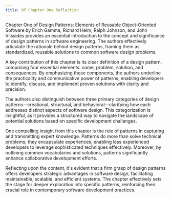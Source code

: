 ```yaml
---
title: DP Chapter One Reflection
---
```


Chapter One of Design Patterns: Elements of Reusable Object-Oriented Software by Erich Gamma, Richard Helm, Ralph Johnson, and John Vlissides provides an essential introduction to the concept and significance of design patterns in software engineering. The authors effectively articulate the rationale behind design patterns, framing them as standardized, reusable solutions to common software design problems.

A key contribution of this chapter is its clear definition of a design pattern, comprising four essential elements: name, problem, solution, and consequences. By emphasizing these components, the authors underline the practicality and communicative power of patterns, enabling developers to identify, discuss, and implement proven solutions with clarity and precision.

The authors also distinguish between three primary categories of design patterns—creational, structural, and behavioral—clarifying how each addresses distinct aspects of software design. This categorization is insightful, as it provides a structured way to navigate the landscape of potential solutions based on specific development challenges.

One compelling insight from this chapter is the role of patterns in capturing and transmitting expert knowledge. Patterns do more than solve technical problems; they encapsulate experiences, enabling less experienced developers to leverage sophisticated techniques effectively. Moreover, by outlining common vocabularies and solutions, patterns significantly enhance collaborative development efforts.

Reflecting upon the content, it's evident that a firm grasp of design patterns offers developers strategic advantages in software design, facilitating maintainable, scalable, and efficient systems. The chapter effectively sets the stage for deeper exploration into specific patterns, reinforcing their crucial role in contemporary software development practices.